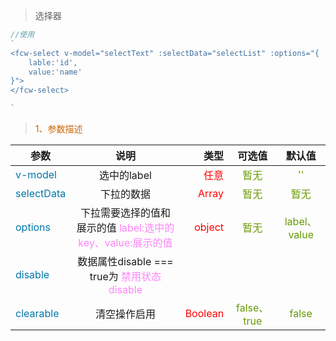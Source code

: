 
> 选择器

``` javascript
//使用
`
<fcw-select v-model="selectText" :selectData="selectList" :options="{
    lable:'id',
    value:'name'
}">
</fcw-select>

`
```

> <font color=#CD6600>1、参数描述</font>

参数|说明|类型|可选值|默认值
---|:--:|---:|:--:|:--:|
<font color=#0077AA> v-model </font> | 选中的label | <font color=red> 任意 </font> | <font color=#669900> 暂无  </font> | <font color=#669900> '' </font>
<font color=#0077AA>selectData</font> | 下拉的数据 | <font color=red>  Array </font> |  <font color=#669900>暂无</font>  | <font color=#669900>暂无</font>
<font color=#0077AA>options</font> | 下拉需要选择的值和展示的值 <font color="#FF83FA"> label:选中的key、value:展示的值 </font> | <font color=red>object</font> | <font color=#669900>暂无</font> | <font color=#669900> label、value</font>
<font color=#0077AA>disable</font> | 数据属性disable === true为 <font color="#FF83FA">禁用状态disable</font>| 
<font color=#0077AA>clearable</font> | 清空操作启用 | <font color="red">Boolean</font>|  <font color=#669900>false、true</font> | <font color=#669900>false</font>